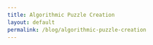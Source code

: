 ```yaml
---
title: Algorithmic Puzzle Creation
layout: default
permalink: /blog/algorithmic-puzzle-creation
---
```

<head>
		<meta charset="utf-8">
		<meta name="viewport" content="width=device-width, initial-scale = 1.0, maximum-scale=1.0, user-scalable=no" />
		<meta property="og:site_name" content="Algorithmic Puzzle Creation" />
		<title>Algorithmic Puzzle Creation - Steven Sawtelle</title>
		<link rel="stylesheet" type="text/css" href="../../../css/style.css">
    <!-- Global site tag (gtag.js) - Google Analytics -->
    <script async src="https://www.googletagmanager.com/gtag/js?id=UA-137815317-1"></script>
    <script>
      window.dataLayer = window.dataLayer || [];
      function gtag(){dataLayer.push(arguments);}
      gtag('js', new Date());

      gtag('config', 'UA-137815317-1');
    </script>
</head>

<center><b><h1>wip - Algorithmic Puzzle Creation</h1></b></center>

One of the coolest perks about my current job is that I am in the puzzle team and get to create cool puzzles for employees, interns, and recruiting targets. This is my first year on it and first time creating a puzzle like this, so I wanted to document it a bit. A note before starting: the puzzle idea itself I created with help from others, the algorithmic part refers to finding a possible solution and will be explained later. But first, I need to explain the puzzle.

The puzzle I created is loosely based on the classic game Q*Bert. It is made up of 16 cubes that look like this:

![alt text](/images/algo-puz/cube.png "Simple cube")

Each cube will be filled out by a 3 letter word, one letter per side. The letters are constrained such that the letter on the blue side must be alphabetically smaller than or equal to the letter on the red side, and the letter on the red side must be alphabetically smaller than or equal to the letter on the yellow side. 

For example, this is a valid cube:

![alt text](/images/algo-puz/boy.png "Boy cube")

You can see here that blue (B) <= red (O) <= yellow (Y).

Similarly, this is also valid.

![alt text](/images/algo-puz/boa.png "Boa cube")

This is to show that <i>where</i> the word starts on the cube doesn't matter, just that it follows the alphabetical properties. For this same reason this would -not- be a valid cube:

![alt text](/images/algo-puz/cat.png "Cat cube")

In fact, as you might be realizing, there is NO way to make cat work for a cube with these constraints. Some 3 letter words are simply unavailable for the purposes of this puzzle!


For the puzzle, I decided that the final grid will look like this:

![alt text](/images/algo-puz/emptygrid.png "empty grid")

And when I filled it out it looked like this:

![alt text](/images/algo-puz/filledgrid.png "filled grid")

Notice that for each cube, the constraint that B < R < Y is satisfied and some reading of them in counterclockwise order makes sense. 








